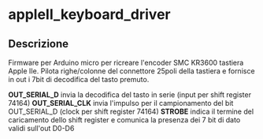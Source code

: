 # appleII_keyboard_driver

## Descrizione
Firmware per Arduino micro per ricreare l'encoder SMC KR3600 tastiera Apple IIe.
Pilota righe/colonne del connettore 25poli della tastiera e fornisce in out i 7bit di decodifica del tasto premuto. 

**OUT_SERIAL_D** invia la decodifica del tasto in serie (input per shift register 74164)
**OUT_SERIAL_CLK** invia l'impulso per il campionamento del bit OUT_SERIAL_D (clock per shift register 74164)
**STROBE** indica il termine del caricamento dello shift register e comunica la presenza dei 7 bit di dato validi sull'out D0-D6
